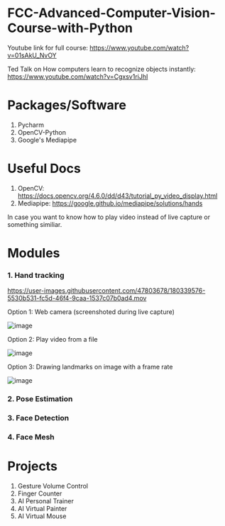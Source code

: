 # FCC-Advanced-Computer-Vision-Course-with-Python
Youtube link for full course: https://www.youtube.com/watch?v=01sAkU_NvOY

Ted Talk on How computers learn to recognize objects instantly: https://www.youtube.com/watch?v=Cgxsv1riJhI

# Packages/Software
1. Pycharm
2. OpenCV-Python
3. Google's Mediapipe

# Useful Docs
1. OpenCV: https://docs.opencv.org/4.6.0/dd/d43/tutorial_py_video_display.html
2. Mediapipe: https://google.github.io/mediapipe/solutions/hands

In case you want to know how to play video instead of live capture or something similiar. 

# Modules
### 1. Hand tracking

https://user-images.githubusercontent.com/47803678/180339576-5530b531-fc5d-46f4-9caa-1537c07b0ad4.mov

Option 1: Web camera (screenshoted during live capture)

![image](https://user-images.githubusercontent.com/47803678/180485426-3708c527-d94c-46a2-8fdf-16b8407b032b.png)

Option 2: Play video from a file

![image](https://user-images.githubusercontent.com/47803678/180495280-c27e90ea-9cd5-4db7-a964-b997b9e05992.png)

Option 3: Drawing landmarks on image with a frame rate

![image](https://user-images.githubusercontent.com/47803678/180586442-caadda41-b286-4e41-9be9-c7057ea9dd90.png)




### 2. Pose Estimation
### 3. Face Detection
### 4. Face Mesh

# Projects
1. Gesture Volume Control
2. Finger Counter
3. AI Personal Trainer
4. AI Virtual Painter
5. AI Virtual Mouse
